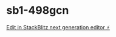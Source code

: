 # sb1-498gcn

[Edit in StackBlitz next generation editor ⚡️](https://stackblitz.com/~/github.com/FunComs/sb1-498gcn)